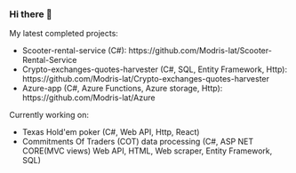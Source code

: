 ### Hi there 👋
<div>My latest completed projects:
  <ul>
    <li>Scooter-rental-service (C#): https://github.com/Modris-lat/Scooter-Rental-Service</li>
    <li>Crypto-exchanges-quotes-harvester (C#, SQL, Entity Framework, Http): https://github.com/Modris-lat/Crypto-exchanges-quotes-harvester</li>
    <li>Azure-app (C#, Azure Functions, Azure storage, Http): https://github.com/Modris-lat/Azure</li>
  </ul>
 </div>
 <div>Currently working on:
  <ul>
    <li>Texas Hold'em poker (C#, Web API, Http, React)</li>
    <li>Commitments Of Traders (COT) data processing (C#, ASP NET CORE(MVC views) Web API, HTML, Web scraper, Entity Framework, SQL)</li>
  </ul>
 </div>
<!--
**Modris-lat/Modris-lat** is a ✨ _special_ ✨ repository because its `README.md` (this file) appears on your GitHub profile.

Here are some ideas to get you started:

- 🔭 I’m currently working on ...
- 🌱 I’m currently learning ...
- 👯 I’m looking to collaborate on ...
- 🤔 I’m looking for help with ...
- 💬 Ask me about ...
- 📫 How to reach me: ...
- 😄 Pronouns: ...
- ⚡ Fun fact: ...
-->

